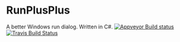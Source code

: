 # RunPlusPlus
A better Windows run dialog. Written in C#.
[![Appveyor Build status](https://ci.appveyor.com/api/projects/status/xrue92h7wq75yakn?svg=true)](https://ci.appveyor.com/project/cainy-a/runplusplus)
[![Travis Build Status](https://travis-ci.com/cainy-a/RunPlusPlus.svg?branch=master)](https://travis-ci.com/cainy-a/RunPlusPlus)

